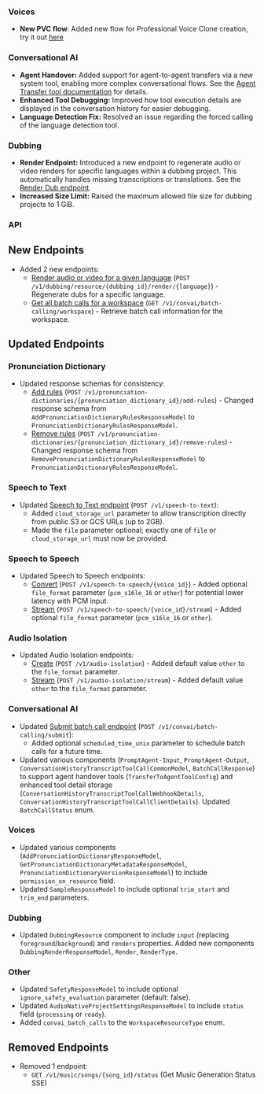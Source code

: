 ### Voices

- **New PVC flow**: Added new flow for Professional Voice Clone creation, try it out [here](https://elevenlabs.io/app/voice-lab?action=create&creationType=professionalVoiceClone)

### Conversational AI

- **Agent Handover:** Added support for agent-to-agent transfers via a new system tool, enabling more complex conversational flows. See the [Agent Transfer tool documentation](/docs/conversational-ai/customization/tools/system-tools/agent-agent-transfer) for details.
- **Enhanced Tool Debugging:** Improved how tool execution details are displayed in the conversation history for easier debugging.
- **Language Detection Fix:** Resolved an issue regarding the forced calling of the language detection tool.

### Dubbing

- **Render Endpoint:** Introduced a new endpoint to regenerate audio or video renders for specific languages within a dubbing project. This automatically handles missing transcriptions or translations. See the [Render Dub endpoint](/docs/api-reference/dubbing/render-dub).
- **Increased Size Limit:** Raised the maximum allowed file size for dubbing projects to 1 GiB.

### API

<Accordion title="View API changes">

## New Endpoints

- Added 2 new endpoints:
  - [Render audio or video for a given language](/docs/api-reference/dubbing/render-dub) (`POST /v1/dubbing/resource/{dubbing_id}/render/{language}`) - Regenerate dubs for a specific language.
  - [Get all batch calls for a workspace](/docs/api-reference/conversational-ai/get-workspace-batch-calls) (`GET /v1/convai/batch-calling/workspace`) - Retrieve batch call information for the workspace.

## Updated Endpoints

### Pronunciation Dictionary

- Updated response schemas for consistency:
  - [Add rules](/docs/api-reference/pronunciation-dictionary/add-rules) (`POST /v1/pronunciation-dictionaries/{pronunciation_dictionary_id}/add-rules`) - Changed response schema from `AddPronunciationDictionaryRulesResponseModel` to `PronunciationDictionaryRulesResponseModel`.
  - [Remove rules](/docs/api-reference/pronunciation-dictionary/remove-rules) (`POST /v1/pronunciation-dictionaries/{pronunciation_dictionary_id}/remove-rules`) - Changed response schema from `RemovePronunciationDictionaryRulesResponseModel` to `PronunciationDictionaryRulesResponseModel`.

### Speech to Text

- Updated [Speech to Text endpoint](/docs/api-reference/speech-to-text/convert) (`POST /v1/speech-to-text`):
  - Added `cloud_storage_url` parameter to allow transcription directly from public S3 or GCS URLs (up to 2GB).
  - Made the `file` parameter optional; exactly one of `file` or `cloud_storage_url` must now be provided.

### Speech to Speech

- Updated Speech to Speech endpoints:
  - [Convert](/docs/api-reference/speech-to-speech/convert) (`POST /v1/speech-to-speech/{voice_id}`) - Added optional `file_format` parameter (`pcm_s16le_16` or `other`) for potential lower latency with PCM input.
  - [Stream](/docs/api-reference/speech-to-speech/convert-as-stream) (`POST /v1/speech-to-speech/{voice_id}/stream`) - Added optional `file_format` parameter (`pcm_s16le_16` or `other`).

### Audio Isolation

- Updated Audio Isolation endpoints:
  - [Create](/docs/api-reference/audio-isolation/create) (`POST /v1/audio-isolation`) - Added default value `other` to the `file_format` parameter.
  - [Stream](/docs/api-reference/audio-isolation/stream) (`POST /v1/audio-isolation/stream`) - Added default value `other` to the `file_format` parameter.

### Conversational AI

- Updated [Submit batch call endpoint](/docs/api-reference/conversational-ai/submit-batch-call) (`POST /v1/convai/batch-calling/submit`):
  - Added optional `scheduled_time_unix` parameter to schedule batch calls for a future time.
- Updated various components (`PromptAgent-Input`, `PromptAgent-Output`, `ConversationHistoryTranscriptToolCallCommonModel`, `BatchCallResponse`) to support agent handover tools (`TransferToAgentToolConfig`) and enhanced tool detail storage (`ConversationHistoryTranscriptToolCallWebhookDetails`, `ConversationHistoryTranscriptToolCallClientDetails`). Updated `BatchCallStatus` enum.

### Voices

- Updated various components (`AddPronunciationDictionaryResponseModel`, `GetPronunciationDictionaryMetadataResponseModel`, `PronunciationDictionaryVersionResponseModel`) to include `permission_on_resource` field.
- Updated `SampleResponseModel` to include optional `trim_start` and `trim_end` parameters.

### Dubbing

- Updated `DubbingResource` component to include `input` (replacing `foreground`/`background`) and `renders` properties. Added new components `DubbingRenderResponseModel`, `Render`, `RenderType`.

### Other

- Updated `SafetyResponseModel` to include optional `ignore_safety_evaluation` parameter (default: false).
- Updated `AudioNativeProjectSettingsResponseModel` to include `status` field (`processing` or `ready`).
- Added `convai_batch_calls` to the `WorkspaceResourceType` enum.

## Removed Endpoints

- Removed 1 endpoint:
  - `GET /v1/music/songs/{song_id}/status` (Get Music Generation Status SSE)

</Accordion>
